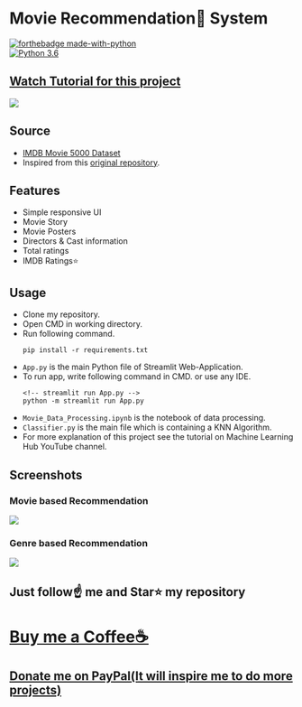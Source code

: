 # Movie Recommendation🍿 System

[![forthebadge made-with-python](http://ForTheBadge.com/images/badges/made-with-python.svg)](https://www.python.org/)                 
[![Python 3.6](https://img.shields.io/badge/python-3.6-blue.svg)](https://www.python.org/downloads/release/python-360/)   

## [Watch Tutorial for this project](https://youtu.be/fPVXDur94dY)
<img src="https://github.com/Spidy20/Movie_Recommender_App/blob/master/yt_thumb.jpg">

## Source
- [IMDB Movie 5000 Dataset](https://www.kaggle.com/carolzhangdc/imdb-5000-movie-dataset)
- Inspired from this [original repository](https://github.com/ppai22/knn_movie_recommender).

## Features
- Simple responsive UI
- Movie Story
- Movie Posters
- Directors & Cast information
- Total ratings
- IMDB Ratings⭐

## Usage

- Clone my repository.
- Open CMD in working directory.
- Run following command.
  ```
  pip install -r requirements.txt
  ```
- `App.py` is the main Python file of Streamlit Web-Application. 
- To run app, write following command in CMD. or use any IDE.
  ```
  <!-- streamlit run App.py -->
  python -m streamlit run App.py
  ```
- `Movie_Data_Processing.ipynb` is the notebook of data processing.
- `Classifier.py` is the main file which is containing a KNN Algorithm.
- For more explanation of this project see the tutorial on Machine Learning Hub YouTube channel.

## Screenshots

### Movie based Recommendation
<img src="https://github.com/Spidy20/Movie_Recommender_App/blob/master/t1.png">

### Genre based Recommendation
<img src="https://github.com/Spidy20/Movie_Recommender_App/blob/master/t2.png">


## Just follow☝️ me and Star⭐ my repository 

# [Buy me a Coffee☕](https://www.buymeacoffee.com/spidy20)
## [Donate me on PayPal(It will inspire me to do more projects)](https://www.paypal.me/spidy1820)
